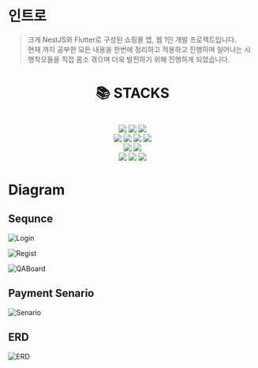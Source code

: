 # 인트로  

>크게 NestJS와 Flutter로 구성된 쇼핑몰 앱, 웹 1인 개발 프로젝트입니다.  
현재 까지 공부한 모든 내용을 한번에 정리하고 적용하고 진행하며 일어나는 시행착오들을 직접 몸소 겪으며 더욱 발전하기 위해 진행하게 되었습니다.  

<div align=center><h1>📚 STACKS</h1></div>  

<div align=center>
  <br>
  <img src="https://img.shields.io/badge/nestjs-E0234E?style=for-the-badge&logo=nestjs&logoColor=white">
  <img src="https://img.shields.io/badge/typescript-3178C6?style=for-the-badge&logo=typescript&logoColor=white">
  <img src="https://img.shields.io/badge/node.js-339933?style=for-the-badge&logo=Node.js&logoColor=white">
  <br>
  <img src="https://img.shields.io/badge/prisma-2D3748?style=for-the-badge&logo=prisma&logoColor=white">
  <img src="https://img.shields.io/badge/postgresql-4169E1?style=for-the-badge&logo=postgresql&logoColor=white">
  <img src="https://img.shields.io/badge/redis-DC382D?style=for-the-badge&logo=redis&logoColor=white">
  <img src="https://img.shields.io/badge/firebase-FFCA28?style=for-the-badge&logo=firebase&logoColor=white">
  <br>
  <img src="https://img.shields.io/badge/docker-2496ED?style=for-the-badge&logo=docker&logoColor=white">
  <img src="https://img.shields.io/badge/jenkins-D24939?style=for-the-badge&logo=jenkins&logoColor=white">
  <br>
  <img src="https://img.shields.io/badge/github-181717?style=for-the-badge&logo=github&logoColor=white">
  <img src="https://img.shields.io/badge/git-F05032?style=for-the-badge&logo=git&logoColor=white">
  <img src="https://img.shields.io/badge/swagger-85EA2D?style=for-the-badge&logo=swagger&logoColor=white">
  <br>
</div>  

# Diagram

## Sequnce  

![Login](https://github.com/rkdalsdl98/mocat-mall-server/assets/77562358/d5c699fe-7479-48ad-b09c-6b310db6de26)  

![Regist](https://github.com/rkdalsdl98/healthyou-server/assets/77562358/d0257b35-3bcb-4305-8369-b9ab94709760)  

![QABoard](https://github.com/rkdalsdl98/mocat-mall-server/assets/77562358/9a3df7f7-89bc-40bd-a75d-104430e12ff7)  


## Payment Senario  

![Senario](https://github.com/rkdalsdl98/healthyou-server/assets/77562358/77f0500b-585a-4036-9549-414cfcfd0b00)  

## ERD  

![ERD](https://github.com/rkdalsdl98/healthyou-server/assets/77562358/2b4249d7-6ff6-4b22-8878-ee48a04fe1d4)  